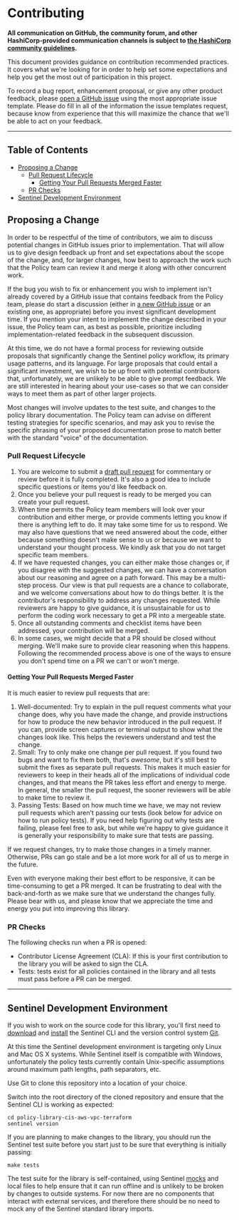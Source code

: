 # Contributing

**All communication on GitHub, the community forum, and other HashiCorp-provided communication channels is subject to [the HashiCorp community guidelines](https://www.hashicorp.com/community-guidelines).**

This document provides guidance on contribution recommended practices. It covers what we're looking for in order to help set some expectations and help you get the most out of participation in this project.

To record a bug report, enhancement proposal, or give any other product feedback, please [open a GitHub issue](https://github.com/hashicorp/policy-library-cis-aws-vpc-terraform/issues/new/choose) using the most appropriate issue template. 
Please do fill in all of the information the issue templates request, because know from experience that this will maximize the chance that we'll be able to act on your feedback.

---

## Table of Contents

<!-- MarkdownTOC autolink="true" -->

- [Proposing a Change](#proposing-a-change)
    - [Pull Request Lifecycle](#pull-request-lifecycle)
        - [Getting Your Pull Requests Merged Faster](#getting-your-pull-requests-merged-faster)
    - [PR Checks](#pr-checks)
- [Sentinel Development Environment](#sentinel-development-environment)

<!-- /MarkdownTOC -->

## Proposing a Change

In order to be respectful of the time of contributors, we aim to discuss potential changes in GitHub issues prior to implementation. 
That will allow us to give design feedback up front and set expectations about the scope of the change, and, 
for larger changes, how best to approach the work such that the Policy team can review it and merge it along with other concurrent work.

If the bug you wish to fix or enhancement you wish to implement isn't already covered by a GitHub issue that 
contains feedback from the Policy team, please do start a discussion 
(either in [a new GitHub issue](https://github.com/hashicorp/policy-library-cis-aws-vpc-terraform/issues/new/choose) or an existing one, as appropriate) 
before you invest significant development time. If you mention your intent to implement the change described in your issue, the Policy team can, as best as possible, 
prioritize including implementation-related feedback in the subsequent discussion.

At this time, we do not have a formal process for reviewing outside proposals that significantly change the Sentinel policy workflow, 
its primary usage patterns, and its language. For large proposals that could entail a significant investment, 
we wish to be up front with potential contributors that, unfortunately, we are unlikely to be able to give prompt feedback. 
We are still interested in hearing about your use-cases so that we can consider ways to meet them as part of other larger projects.

Most changes will involve updates to the test suite, and changes to the policy library documentation. 
The Policy team can advise on different testing strategies for specific scenarios, 
and may ask you to revise the specific phrasing of your proposed documentation prose to match better with the standard "voice" of the documentation.

### Pull Request Lifecycle

1. You are welcome to submit a [draft pull request](https://github.blog/2019-02-14-introducing-draft-pull-requests/) for commentary or review before it is fully completed. It's also a good idea to include specific questions or items you'd like feedback on.
2. Once you believe your pull request is ready to be merged you can create your pull request.
3. When time permits the Policy team members will look over your contribution and either merge, or provide comments letting you know if there is anything left to do. It may take some time for us to respond. We may also have questions that we need answered about the code, either because something doesn't make sense to us or because we want to understand your thought process. We kindly ask that you do not target specific team members.
4. If we have requested changes, you can either make those changes or, if you disagree with the suggested changes, we can have a conversation about our reasoning and agree on a path forward. This may be a multi-step process. Our view is that pull requests are a chance to collaborate, and we welcome conversations about how to do things better. It is the contributor's responsibility to address any changes requested. While reviewers are happy to give guidance, it is unsustainable for us to perform the coding work necessary to get a PR into a mergeable state.
5. Once all outstanding comments and checklist items have been addressed, your contribution will be merged.
6. In some cases, we might decide that a PR should be closed without merging. We'll make sure to provide clear reasoning when this happens. Following the recommended process above is one of the ways to ensure you don't spend time on a PR we can't or won't merge.

#### Getting Your Pull Requests Merged Faster

It is much easier to review pull requests that are:

1. Well-documented: Try to explain in the pull request comments what your change does, why you have made the change, and provide instructions for how to produce the new behavior introduced in the pull request. If you can, provide screen captures or terminal output to show what the changes look like. This helps the reviewers understand and test the change.
2. Small: Try to only make one change per pull request. If you found two bugs and want to fix them both, that's *awesome*, but it's still best to submit the fixes as separate pull requests. This makes it much easier for reviewers to keep in their heads all of the implications of individual code changes, and that means the PR takes less effort and energy to merge. In general, the smaller the pull request, the sooner reviewers will be able to make time to review it.
3. Passing Tests: Based on how much time we have, we may not review pull requests which aren't passing our tests (look below for advice on how to run policy tests). If you need help figuring out why tests are failing, please feel free to ask, but while we're happy to give guidance it is generally your responsibility to make sure that tests are passing.

If we request changes, try to make those changes in a timely manner. Otherwise, PRs can go stale and be a lot more work for all of us to merge in the future.

Even with everyone making their best effort to be responsive, it can be time-consuming to get a PR merged. It can be frustrating to deal with the back-and-forth as we make sure that we understand the changes fully. Please bear with us, and please know that we appreciate the time and energy you put into improving this library.

### PR Checks

The following checks run when a PR is opened:

- Contributor License Agreement (CLA): If this is your first contribution to the library you will be asked to sign the CLA.
- Tests: tests exist for all policies contained in the library and all tests must pass before a PR can be merged.

----

## Sentinel Development Environment

If you wish to work on the source code for this library, you'll first need to [download](https://docs.hashicorp.com/sentinel/downloads) and [install](https://docs.hashicorp.com/sentinel/intro/getting-started/install) the Sentinel CLI and the version control system [Git](https://git-scm.com/).

At this time the Sentinel development environment is targeting only Linux and Mac OS X systems. While Sentinel itself is compatible with Windows, unfortunately the policy tests currently contain Unix-specific assumptions around maximum path lengths, path separators, etc.

Use Git to clone this repository into a location of your choice.

Switch into the root directory of the cloned repository and ensure that the Sentinel CLI is working as expected:

```
cd policy-library-cis-aws-vpc-terraform
sentinel version
```

If you are planning to make changes to the library, you should run the Sentinel test suite before you start just to be sure that everything is initially passing:

```
make tests
```

The test suite for the library is self-contained, using Sentinel [mocks](https://docs.hashicorp.com/sentinel/writing/testing#mocking) and local files to help ensure that it can run offline and is unlikely to be broken by changes to outside systems. For now there are no components that interact with external services, and therefore there should be no need to mock any of the Sentinel standard library imports.